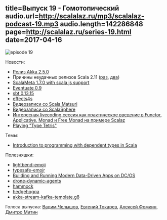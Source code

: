 title=Выпуск 19 - Гомотопический
audio.url=http://scalalaz.ru/mp3/scalalaz-podcast-19.mp3
audio.length=142286848
page=http://scalalaz.ru/series-19.html
date=2017-04-16
----
![episode 19](img/episode19.jpg)

Новости:

- [Релиз Akka 2.5.0](http://akka.io/news/2017/04/13/akka-2.5.0-released.html)
- Причины неудачных релизов Scala 2.11 ([раз](https://github.com/scala/scala/pull/5730), [два](https://github.com/scala/scala/pull/5846))
- [ScalaMeta 1.7.0 with scala js support](https://github.com/scalameta/scalameta/blob/master/changelog/1.7.0.md)
- [Eventuate 0.9](https://github.com/RBMHTechnology/eventuate/releases/tag/v-0.9)
- [sbt 0.13.15](http://developer.lightbend.com/blog/2017-04-10-sbt-01315-JDK9-support-and-offline-installation/)
- [effects4s](https://github.com/effects4s/effects4s)
- [Видеозаписи со Scala Matsuri](https://www.youtube.com/channel/UC6DFHglgVXQUVDbUmQHtxDQ)
- [Видеозаписи со ScalaSphere](https://www.youtube.com/channel/UCsLrgs0Sx_baN0SP8hCn7KA/feed)
- [Интересная livecoding сессия как практическое введение в Functor, Applicative, Monad и Free Monad на примере Scalaz](https://www.youtube.com/watch?v=y4w92G8eZPI)
- [Playing "Type Tetris"](http://underscore.io/blog/posts/2017/04/11/type-tetris.html)

Темы:

- [Introduction to programming with dependent types in Scala](https://stepik.org/2294)

Полезняшки:

- [lightbend-emoji](https://github.com/typesafehub/lightbend-emoji)
- [typesafe-emojr](https://github.com/typesafehub/typesafe-emojr)
- [Building and Running Modern Data-Driven Apps on DC/OS](https://mesosphere.com/resources/building-running-modern-data-driven-apps/)
- [drone-dynamic-agents](https://github.com/fommil/drone-dynamic-agents)
- [hammock](http://pepegar.com/hammock)
- [hedgehogqa](https://github.com/hedgehogqa)
- [akka-stream-kafka-template.g8](https://github.com/ScalaWilliam/akka-stream-kafka-template.g8)

Голоса выпуска: [Вадим Челышов](http://github.com/dos65), [Евгений Токарев](http://github.com/strobe), [Алексей Фомкин](http://github.com/fomkin/korolev), [Дмитро Митин](https://github.com/DmytroMitin)
